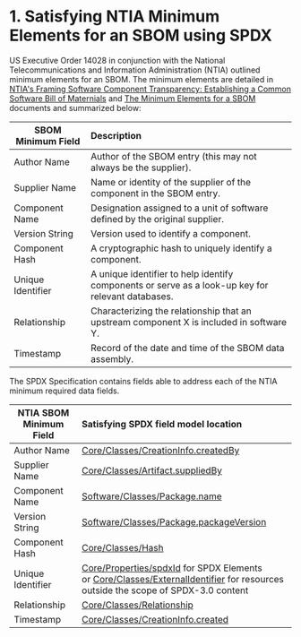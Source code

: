 # 1. Satisfying NTIA Minimum Elements for an SBOM using SPDX

US Executive Order 14028 in conjunction with the National Telecommunications and Information Administration (NTIA) outlined minimum elements for an SBOM. The minimum elements are detailed in [NTIA's Framing Software Component Transparency: Establishing a Common Software Bill of Maternials](https://www.ntia.gov/files/ntia/publications/framingsbom_20191112.pdf) and [The Minimum Elements for a SBOM](https://www.ntia.doc.gov/files/ntia/publications/sbom_minimum_elements_report.pdf) documents and summarized below:

| SBOM Minimum Field | Description |
| ----------- | :----------- |
| Author Name | Author of the SBOM entry (this may not always be the supplier). |
| Supplier Name  | Name or identity of the supplier of the component in the SBOM entry. |
| Component Name | Designation assigned to a unit of software defined by the original supplier. |
| Version String | Version used to identify a component. |
| Component Hash | A cryptographic hash to uniquely identify a component. |
| Unique Identifier | A unique identifier to help identify components or serve as a look-up key for relevant databases. |
| Relationship | Characterizing the relationship that an upstream component X is included in software Y. |
| Timestamp | Record of the date and time of the SBOM data assembly. |


The SPDX Specification contains fields able to address each of the NTIA minimum required data fields.

| NTIA SBOM Minimum Field | Satisfying SPDX field model location |
| ----------- | :----------- |
| Author Name | [Core/Classes/CreationInfo.createdBy](https://spdx.github.io/spdx-spec/v3.0/model/Core/Classes/CreationInfo/) |
| Supplier Name | [Core/Classes/Artifact.suppliedBy ](https://spdx.github.io/spdx-spec/v3.0/model/Core/Classes/Artifact/) |
| Component Name | [Software/Classes/Package.name](https://spdx.github.io/spdx-spec/v3.0/model/Software/Classes/Package/) |
| Version String | [Software/Classes/Package.packageVersion](https://spdx.github.io/spdx-spec/v3.0/model/Software/Classes/Package/) |
| Component Hash | [Core/Classes/Hash](https://spdx.github.io/spdx-spec/v3.0/model/Core/Classes/Hash/) |
| Unique Identifier | [Core/Properties/spdxId](https://spdx.github.io/spdx-spec/v3.0/model/Core/Properties/spdxId/) for SPDX Elements <br>or [Core/Classes/ExternalIdentifier](https://spdx.github.io/spdx-spec/v3.0/model/Core/Classes/ExternalIdentifier/) for resources outside the scope of SPDX-3.0 content </br> |
| Relationship | [Core/Classes/Relationship](https://spdx.github.io/spdx-spec/v3.0/model/Core/Classes/Relationship/) |
| Timestamp | [Core/Classes/CreationInfo.created](https://spdx.github.io/spdx-spec/v3.0/model/Core/Classes/CreationInfo/) |
